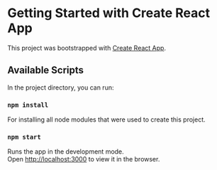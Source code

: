 # Getting Started with Create React App

This project was bootstrapped with [Create React App](https://github.com/facebook/create-react-app).

## Available Scripts

In the project directory, you can run:

### `npm install`

For installing all node modules that were used to create this project.

### `npm start`

Runs the app in the development mode.\
Open [http://localhost:3000](http://localhost:3000) to view it in the browser.

